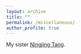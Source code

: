 ```yaml
---
layout: archive
title: ""
permalink: /miscellaneous/
author_profile: true
---
```


My sister [Ningjing Tang](https://www.hcii.cmu.edu/people/ningjing-tang).
